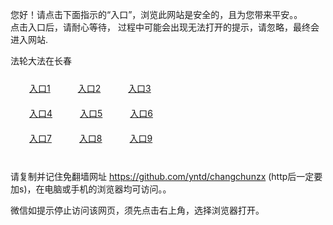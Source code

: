 您好！请点击下面指示的“入口”，浏览此网站是安全的，且为您带来平安。。 <br/>
点击入口后，请耐心等待， 过程中可能会出现无法打开的提示，请忽略，最终会进入网站. </br>

法轮大法在长春<br/>
<div style="padding:10px"><a style="margin:20px" target="_blank" href="https://d2qnzlm5mnwwg7.cloudfront.net/2Qpsp?hnxdqbth" id="ccLink1" rel="nofollow">入口1</a> <a target="_blank" style="margin:20px" href="https://d23u63dm913i1i.cloudfront.net/2Qpsp?ujwiy" id="ccLink2" rel="nofollow">入口2</a> <a style="margin:20px" target="_blank" href="https://d3jbpny41y3uof.cloudfront.net/2Qpsp?gfnfepot" id="ccLink3" rel="nofollow">入口3</a></div>

<div style="padding:10px" ><a style="margin:20px" target="_blank" href="https://d2qnzlm5mnwwg7.cloudfront.net/2Qpsp?hnxdqbth" id="ccLink4" rel="nofollow">入口4</a> <a style="margin:20px" href="https://d23u63dm913i1i.cloudfront.net/2Qpsp?ujwiy" target="_blank" id="ccLink5" rel="nofollow">入口5</a> <a style="margin:20px" href="https://d3jbpny41y3uof.cloudfront.net/2Qpsp?gfnfepot" target="_blank" id="ccLink6" rel="nofollow">入口6</a></div>

<div style="padding:10px"><a style="margin:20px" target="_blank" href="https://d2qnzlm5mnwwg7.cloudfront.net/2Qpsp?hnxdqbth" id="ccLink7" rel="nofollow">入口7</a> <a style="margin:20px" href="https://d23u63dm913i1i.cloudfront.net/2Qpsp?ujwiy" target="_blank" id="ccLink8" rel="nofollow">入口8</a> <a style="margin:20px" target="_blank" href="https://d3jbpny41y3uof.cloudfront.net/2Qpsp?gfnfepot" id="ccLink9" rel="nofollow">入口9</a></div>

<br/>



请复制并记住免翻墙网址 https://github.com/yntd/changchunzx (http后一定要加s)，在电脑或手机的浏览器均可访问。。<br/>

微信如提示停止访问该网页，须先点击右上角，选择浏览器打开。

